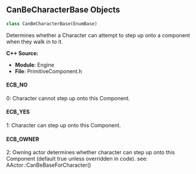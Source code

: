 ## CanBeCharacterBase Objects

```python
class CanBeCharacterBase(EnumBase)
```

Determines whether a Character can attempt to step up onto a component when they walk in to it.

**C++ Source:**

- **Module**: Engine
- **File**: PrimitiveComponent.h

<a id="unreal.CanBeCharacterBase.ECB_NO"></a>

#### ECB_NO

0: Character cannot step up onto this Component.

<a id="unreal.CanBeCharacterBase.ECB_YES"></a>

#### ECB_YES

1: Character can step up onto this Component.

<a id="unreal.CanBeCharacterBase.ECB_OWNER"></a>

#### ECB_OWNER

2: Owning actor determines whether character can step up onto this Component (default true unless overridden in code).
see: AActor::CanBeBaseForCharacter()

<a id="unreal.RayTracingGroupCullingPriority"></a>
